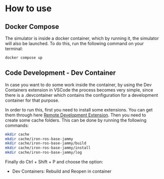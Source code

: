 # How to use

## Docker Compose

The simulator is inside a docker container, which by running it, the simulator will also be launched. To do this, run the following command on your terminal:

```bash
docker compose up
```

## Code Development - Dev Container

In case you want to do some work inside the container, by using the Dev Containers extension in VSCode the process becomes very simple, since there is a .devcontainer which contains the configuration for a development container for that purpose.

In order to run this, first you need to install some extensions. You can get them through here [Remote Development Extension](https://marketplace.visualstudio.com/items?itemName=ms-vscode-remote.vscode-remote-extensionpack).
Then you need to create some cache folders. This can be done by running the following commands:

```bash
mkdir cache
mkdir cache/iron-ros-base-jammy
mkdir cache/iron-ros-base-jammy/build
mkdir cache/iron-ros-base-jammy/install
mkdir cache/iron-ros-base-jammy/log
```
Finally do Ctrl + Shift + P and choose the option:

- Dev Containers: Rebuild and Reopen in container